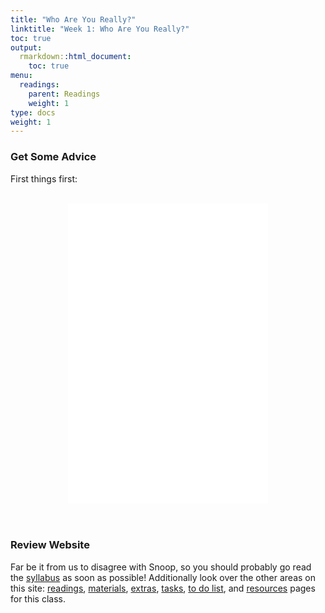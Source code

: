 ```yaml
---
title: "Who Are You Really?"
linktitle: "Week 1: Who Are You Really?"
toc: true
output:
  rmarkdown::html_document:
    toc: true
menu:
  readings:
    parent: Readings
    weight: 1
type: docs
weight: 1
---
```



### Get Some Advice
First things first:
<br>
<br>
<center>
<iframe src="/videos/snoop_syllabus.mp4" width="320" height="480" frameBorder="0">Read the syllabus.</iframe>
</center>
<br>
<br>

### Review Website

Far be it from us to disagree with Snoop, so you should probably go read the [syllabus](/syllabus/) as soon as possible! Additionally look over the other areas on this site: [readings](/readings/), [materials](/materials/), [extras](/extras/), [tasks](/tasks/), [to do list](/due/), and [resources](/resources/) pages for this class.

